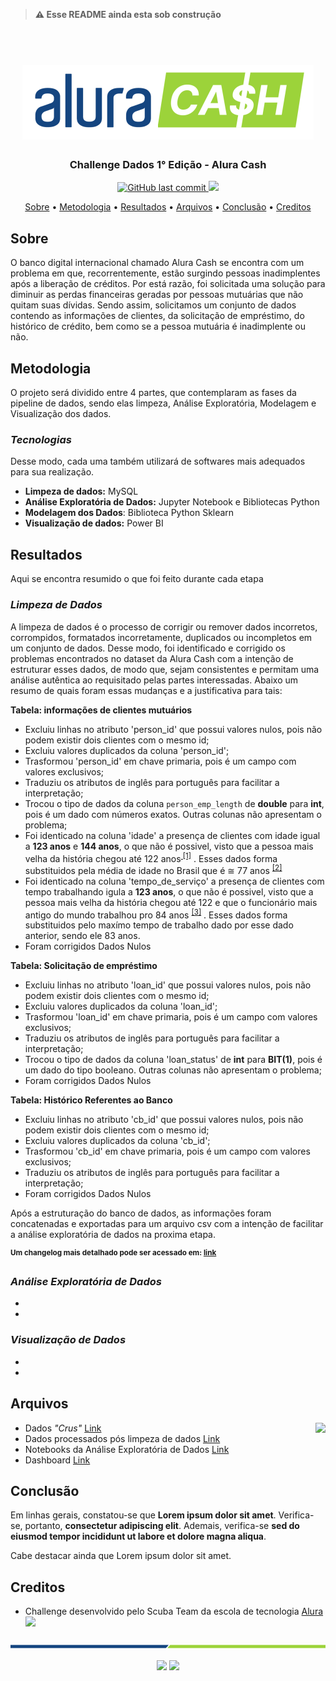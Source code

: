 > <B>⚠️ Esse README ainda esta sob construção</B>

<h1 align="center">
<h1 align="center">
  <br>
  <img src="https://github.com/CatarinaRRF/Challenge-Alura-Cash-19-08-22/blob/main/media/logo_alura_cash.png" alt="logo">
</h1>

<h3 align="center">Challenge Dados 1° Edição - Alura Cash</h3>

<p align="center">
    <a href="">
    <img src="https://img.shields.io/github/last-commit/CatarinaRRF/Challenge-Alura-Cash-19-08-22?color=informational&style=flat-square"
         alt="GitHub last commit">
    <a href="https://github.com/CatarinaRRF/Challenge-Alura-Cash-19-08-22">
    <img src= http://img.shields.io/static/v1?label=STATUS&message=EM%20DESENVOLVIMENTO&color=green&style=flat-square >

</p>

<p align="center">
  <a href="#sobre">Sobre</a> •
  <a href="#metodologia">Metodologia</a> •
  <a href="#resultados">Resultados</a> •
  <a href="#arquivos">Arquivos</a> •
  <a href="#conclusão">Conclusão</a> •
  <a href="#creditos">Creditos</a>
  
</p>

## Sobre 

O banco digital internacional chamado Alura Cash se encontra com um problema em que, recorrentemente, estão surgindo pessoas inadimplentes após a liberação de créditos. Por está razão, foi solicitada uma solução para diminuir as perdas financeiras geradas por pessoas mutuárias que não quitam suas dívidas. Sendo assim, solicitamos um conjunto de dados contendo as informações de clientes, da solicitação de empréstimo, do histórico de crédito, bem como se a pessoa mutuária é inadimplente ou não.

## Metodologia
O projeto será dividido entre 4 partes, que contemplaram as fases da pipeline de dados, sendo elas limpeza, Análise Exploratória, Modelagem e Visualização dos dados. 

### <i>Tecnologias</i>
Desse modo, cada uma também utilizará de softwares mais adequados para sua realização.

* <b>Limpeza de dados:</b> MySQL
* <b>Análise Exploratória de Dados:</b> Jupyter Notebook e Bibliotecas Python 
* <b>Modelagem dos Dados</b>: Biblioteca Python Sklearn
* <b>Visualização de dados:</b> Power BI 

## Resultados
Aqui se encontra resumido o que foi feito durante cada etapa

### <i>Limpeza de Dados</i>

A limpeza de dados é o processo de corrigir ou remover dados incorretos, corrompidos, formatados incorretamente, duplicados ou incompletos em um conjunto de dados. Desse modo, foi identificado e corrigido os problemas encontrados no dataset da Alura Cash com a intenção de estruturar esses dados, de modo que, sejam consistentes e permitam uma análise autêntica ao requisitado pelas partes interessadas. Abaixo um resumo de quais foram essas mudanças e a justificativa para tais:

<b>Tabela: informações de clientes mutuários</b>

* Excluiu linhas no atributo 'person_id' que possui valores nulos, pois não podem existir dois clientes com o mesmo id;
* Excluiu valores duplicados da coluna 'person_id';
* Trasformou 'person_id' em chave primaria, pois é um campo com valores exclusivos;
* Traduziu os atributos de inglês para português para facilitar a interpretação;
* Trocou o tipo de dados da coluna `person_emp_length` de <b>double</b> para <b>int</b>, pois é um dado com números exatos. Outras colunas não apresentam o problema;
* Foi identicado na coluna 'idade' a presença de clientes com idade igual a <b>123 anos</b> e <b>144 anos</b>, o que não é possivel, visto que a pessoa mais velha da história chegou até 122 anos<sup><a href='https://pt.wikipedia.org/wiki/Lista_das_pessoas_mais_velhas_do_mundo#:~:text=O%20t%C3%ADtulo%20de%20pessoa%20mais,118%20anos%20e%20210%20dias.'> [1]</a></sup> . Esses dados forma substituidos pela média de idade no Brasil que é ≅ 77 anos <sup><a href='https://agenciabrasil.ebc.com.br/geral/noticia/2021-11/expectativa-de-vida-no-brasil-sobe-para-768-anos#:~:text=A%20expectativa%20de%20vida%20no,%2C%20at%C3%A9%2076%2C6%20anos.'>[2]</a></sup>
* Foi identicado na coluna 'tempo_de_serviço' a presença de clientes com tempo trabalhando igula a <b>123 anos</b>, o que não é possivel, visto que a pessoa mais velha da história chegou até 122 e que o funcionário mais antigo do mundo trabalhou pro 84 anos <sup><a href='https://www.istoedinheiro.com.br/funcionario-mais-antigo-do-mundo-e-brasileiro-e-completou-100-anos/'>[3]</a></sup> . Esses dados forma substituidos pelo maxímo tempo de trabalho dado por esse dado anterior, sendo ele 83 anos.
* Foram corrigidos Dados Nulos 

<b>Tabela: Solicitação de empréstimo</b>

* Excluiu linhas no atributo 'loan_id' que possui valores nulos, pois não podem existir dois clientes com o mesmo id;
* Excluiu valores duplicados da coluna 'loan_id';
* Trasformou 'loan_id' em chave primaria, pois é um campo com valores exclusivos;
* Traduziu os atributos de inglês para português para facilitar a interpretação;
* Trocou o tipo de dados da coluna 'loan_status' de <b>int</b> para <b>BIT(1)</b>, pois é um dado do tipo booleano. Outras colunas não apresentam o problema;
* Foram corrigidos Dados Nulos 


<b>Tabela: Histórico Referentes ao Banco</b>

* Excluiu linhas no atributo 'cb_id' que possui valores nulos, pois não podem existir dois clientes com o mesmo id;
* Excluiu valores duplicados da coluna 'cb_id';
* Trasformou 'cb_id' em chave primaria, pois é um campo com valores exclusivos;
* Traduziu os atributos de inglês para português para facilitar a interpretação;
* Foram corrigidos Dados Nulos 

Após a estruturação do banco de dados, as informações foram concatenadas e exportadas para um arquivo csv com a intenção de facilitar a análise exploratória de dados na proxima etapa.

<b><sup>Um changelog mais detalhado pode ser acessado em: <a href=''>link</a></sup></b>

### <i>Análise Exploratória de Dados</i>
*
*

### <i>Visualização de Dados</i>
*
*

## Arquivos

<img align="right" height="150" src="https://img.freepik.com/vetores-gratis/caixa-de-armazenamento-de-arquivamento-de-arquivos-de-gabinete-de-documentos_33099-829.jpg?w=740&t=st=1662167069~exp=1662167669~hmac=fb6f9c20366de7cfa78155d9e4e0219a230a9affa0fccec9c10875147c2d2c85">

* Dados <i>"Crus"</i> <a href='https://raw.githubusercontent.com/CatarinaRRF/Challenge-Alura-Cash-19-08-22/main/dados'>Link</a>
* Dados processados pós limpeza de dados <a href=''>Link</a>
* Notebooks da Análise Exploratória de Dados <a href=''>Link</a>
* Dashboard <a href=''>Link</a>

## Conclusão
Em linhas gerais, constatou-se que <b>Lorem ipsum dolor sit amet</b>. Verifica-se, portanto, <b>consectetur adipiscing elit</b>. Ademais, verifica-se <b>sed do eiusmod tempor incididunt ut labore et dolore magna aliqua</b>.

Cabe destacar ainda que Lorem ipsum dolor sit amet.


## Creditos
* Challenge desenvolvido pelo Scuba Team da escola de tecnologia <a href='https://www.alura.com.br/'>Alura</a> <sup><img src='https://user-images.githubusercontent.com/105402331/187300705-229c3543-398f-41b5-9e23-44bbf5796f21.png' height=10px></sup>

<img src="https://github.com/CatarinaRRF/Challenge-Alura-Cash-19-08-22/blob/974dd832c3980dd107a36a4b6906b616bb7b71f2/media/hr_line_redme.png" alt="logo">

<p align="center">
 <a href='https://www.linkedin.com/public-profile'><img src='https://cdn-icons-png.flaticon.com/512/174/174857.png' height=20px></a> <a href='https://www.kaggle.com/ccfreitas'><img src='https://cdn4.iconfinder.com/data/icons/logos-and-brands/512/189_Kaggle_logo_logos-512.png' height=20px></a>
</p>

